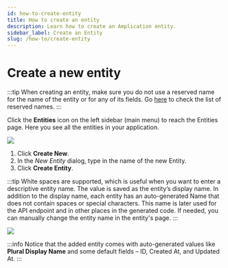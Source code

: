 ```yaml
---
id: how-to-create-entity
title: How to create an entity
description: Learn how to create an Amplication entity.
sidebar_label: Create an Entity
slug: /how-to/create-entity
---
```


# Create a new entity

:::tip
When creating an entity, make sure you do not use a reserved name for the name of the entity or for any of its fields. Go [here](https://github.com/amplication/amplication/blob/master/packages/amplication-server/src/core/entity/reservedNames.ts) to check the list of reserved names.
:::

Click the **Entities** icon on the left sidebar (main menu) to reach the Entities page. Here you see all the entities in your application.

![](../getting-started/assets/pic-1.jpg)

1. Click **Create New**.
2. In the _New Entity_ dialog, type in the name of the new Entity.
3. Click **Create Entity**.

:::tip
White spaces are supported, which is useful when you want to enter a descriptive entity name. The value is saved as the entity’s display name. In addition to the display name, each entity has an auto-generated Name that does not contain spaces or special characters. This name is later used for the API endpoint and in other places in the generated code. If needed, you can manually change the entity name in the entity's page.
:::

![](../getting-started/assets/pic-2.jpg)

:::info
Notice that the added entity comes with auto-generated values like **Plural Display Name** and some default fields – ID, Created At, and Updated At.
:::
